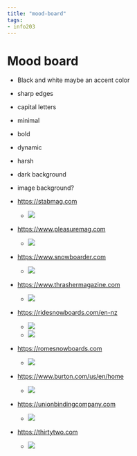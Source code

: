 ```yaml
---
title: "mood-board"
tags:
- info203
---
```


# Mood board
- Black and white maybe an accent color
- sharp edges
- capital letters
- minimal
- bold
- dynamic
- harsh
- dark background
- image background?


- https://stabmag.com
	- ![](https://i.imgur.com/zAt30SM.png)
- https://www.pleasuremag.com
	- ![](https://i.imgur.com/tLJFAp9.png)
- https://www.snowboarder.com
	- ![](https://i.imgur.com/TOY6gHL.png)
- https://www.thrashermagazine.com
	- ![](https://i.imgur.com/KfWhHcC.png)
- https://ridesnowboards.com/en-nz
	- ![](https://i.imgur.com/EPmwnVv.png)
	- ![](https://i.imgur.com/4MvjlyZ.png)
- https://romesnowboards.com
	- ![](https://i.imgur.com/w4YTDM2.png)
- https://www.burton.com/us/en/home
	- ![](https://i.imgur.com/ruTBXvQ.png)
- https://unionbindingcompany.com
	- ![](https://i.imgur.com/pRNjDed.png)
- https://thirtytwo.com
	- ![](https://i.imgur.com/GMUsPkq.png)
